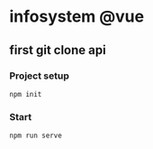 # infosystem @vue

## first git clone api

### Project setup
```
npm init
```

### Start 
```
npm run serve
```
